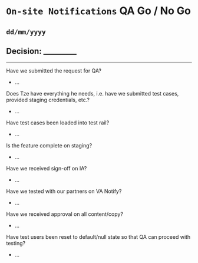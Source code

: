 # `On-site Notifications` QA Go / No Go 
## `dd/mm/yyyy`

## Decision: _________

---

Have we submitted the request for QA?
-  ...

Does Tze have everything he needs, i.e. have we submitted test cases, provided staging credentials, etc.?
- ...

Have test cases been loaded into test rail?
- ...

Is the feature complete on staging?
- ...

Have we received sign-off on IA?
- ...

Have we tested with our partners on VA Notify?
- ...

Have we received approval on all content/copy?
- ...

Have test users been reset to default/null state so that QA can proceed with testing?
- ...
